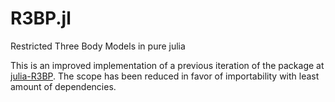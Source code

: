 # R3BP.jl
Restricted Three Body Models in pure julia

This is an improved implementation of a previous iteration of the package at [julia-R3BP](https://github.com/Yuricst/julia-R3BP).
The scope has been reduced in favor of importability with least amount of dependencies.